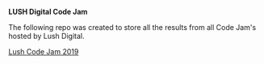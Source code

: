 **LUSH Digital Code Jam** 

The following repo was created to store all the results from all Code Jam's hosted by Lush Digital.

[Lush Code Jam 2019](https://github.com/ollyc2015/CodeJam2019/tree/master/Lush%20Code%20Jam%202019)
